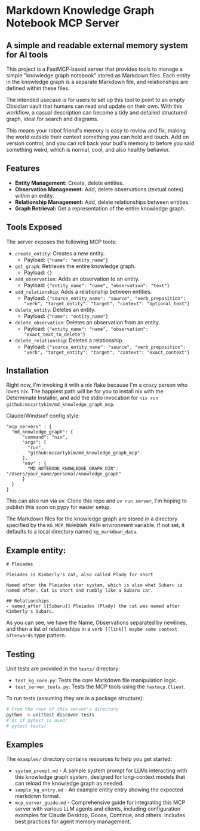 # Markdown Knowledge Graph Notebook MCP Server
## A simple and readable external memory system for AI tools

This project is a FastMCP-based server that provides tools to manage a simple "knowledge graph notebook" stored as Markdown files. Each entity in the knowledge graph is a separate Markdown file, and relationships are defined within these files.

The intended usecase is for users to set up this tool to point to an empty Obsidian vault that humans can read and update on their own. With this workflow, a casual description can become a tidy and detailed structured graph, ideal for search and diagrams. 

This means your robot friend's memory is easy to review and fix, making the world outside their context something you can hold and touch. Add on version control, and you can roll back your bud's memory to before you said something weird, which is normal, cool, and also healthy behavior.

## Features

*   **Entity Management:** Create, delete entities.
*   **Observation Management:** Add, delete observations (textual notes) within an entity.
*   **Relationship Management:** Add, delete relationships between entities.
*   **Graph Retrieval:** Get a representation of the entire knowledge graph.

## Tools Exposed

The server exposes the following MCP tools:

*   `create_entity`: Creates a new entity.
    *   Payload: `{"name": "entity_name"}`
*   `get_graph`: Retrieves the entire knowledge graph.
    *   Payload: `{}`
*   `add_observation`: Adds an observation to an entity.
    *   Payload: `{"entity_name": "name", "observation": "text"}`
*   `add_relationship`: Adds a relationship between entities.
    *   Payload: `{"source_entity_name": "source", "verb_preposition": "verb", "target_entity": "target", "context": "optional_text"}`
*   `delete_entity`: Deletes an entity.
    *   Payload: `{"name": "entity_name"}`
*   `delete_observation`: Deletes an observation from an entity.
    *   Payload: `{"entity_name": "name", "observation": "exact_text_to_delete"}`
*   `delete_relationship`: Deletes a relationship.
    *   Payload: `{"source_entity_name": "source", "verb_preposition": "verb", "target_entity": "target", "context": "exact_context"}`

## Installation
Right now, I'm invoking it with a nix flake because I'm a crazy person who loves nix. The happiest path will be for you to install nix with the Determinate Installer, and add the stdio invocation for `nix run github:mccartykim/md_knowledge_graph_mcp`. 

Claude/Windsurf config style:

```
"mcp_servers" : { 
  "md_knowledge_graph": {
      "command": "nix",
      "args": [
        "run",
        "github:mccartykim/md_knowledge_graph_mcp"
      ],
      "env" : {
        "MD_NOTEBOOK_KNOWLEDGE_GRAPH_DIR": "/Users/your_name/personal/knowledge_graph"
      }
  }
}
```

This can also run via uv. Clone this repo and `uv run server`, I'm hoping to publish this soon on pypy for easier setup.

The Markdown files for the knowledge graph are stored in a directory specified by the `KG_MCP_MARKDOWN_PATH` environment variable. If not set, it defaults to a local directory named `kg_markdown_data`.


## Example entity:
```
# Pleiades

Pleiades is Kimberly's cat, also called Plady for short

Named after the Pleiades star system, which is also what Subaru is named after. Cat is short and rumbly like a Subaru car.

## Relationships
- named_after [[Subaru]] Pleiades (Plady) the cat was named after Kimberly's Subaru.
```

As you can see, we have the Name, Observations separated by newlines, and then a list of relationships in a `verb [[link]] maybe some context afterwards` type pattern.

## Testing

Unit tests are provided in the `tests/` directory:

*   `test_kg_core.py`: Tests the core Markdown file manipulation logic.
*   `test_server_tools.py`: Tests the MCP tools using the `fastmcp.Client`.

To run tests (assuming they are in a package structure):
```bash
# From the root of this server's directory
python -m unittest discover tests
# Or if pytest is used:
# pytest tests/
```

## Examples

The `examples/` directory contains resources to help you get started:

* `system_prompt.md` - A sample system prompt for LLMs interacting with this knowledge graph system, designed for long-context models that can reload the knowledge graph as needed.
* `sample_kg_entry.md` - An example entity entry showing the expected markdown format.
* `mcp_server_guide.md` - Comprehensive guide for integrating this MCP server with various LLM agents and clients, including configuration examples for Claude Desktop, Goose, Continue, and others. Includes best practices for agent memory management.
